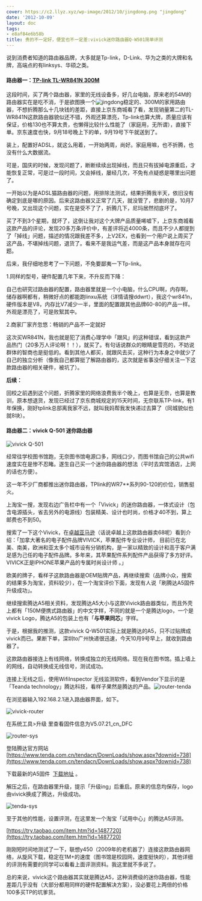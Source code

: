 ```yaml
---
cover: https://c2.llyz.xyz/wp-image/2012/10/jingdong.png "jingdong"
date: '2012-10-09'
layout: doc
tags:
- e8af84e6b58b
title: 贵的不一定好，便宜也不一定差:vivick迷你路由器Q-W501简单评测
---
```


说到消费者知道的路由器品牌，大多就是Tp-link，D-Link、华为之类的大牌和名牌，高端点的有linksys、华硕之类。

#### 路由器一：[TP-link TL-WR841N 300M](https://www.360buy.com/products/670-699-700.html)

这段时间，买了两个路由器，家里的无线设备多，好几台电脑，原来老的54M的路由器实在是吃不消，于是欲图换一个![jingdong](https://c2.llyz.xyz/wp-image/2012/10/jingdong.png "jingdong")稳定的、300M的家用路由器，不想折腾那么十几块钱的差距，直接上京东商城看了看，发现销量第二的TL-WR841N这款路由器貌似还不错，外观还算漂亮，Tp-link也算大牌，质量应该有保证，价格130也不算太贵，也懒得比较什么性能了（家庭用，无所谓），直接下单。京东速度也快，9月18号晚上下的单，9月19号下午就送到了。

装上，配置好ADSL，就这么用着，一开始两周，尚好。家庭用嘛，也不折腾，也没有什么大数据流。

可是，国庆的时候，发现问题了，断断续续出现掉线，而且只有拔掉电源重启，才能恢复正常，可是过一段时间，又会掉线，屡经几次，不免有点疑惑是哪里出问题了。

一开始以为是ADSL猫路由器的问题，用排除法测试，结果折腾我半天，依旧没有确定到底是哪的原因。后来这路由器又正常了几天，就没管了，悲剧的是，10月7号晚，又出现这个问题，实在是受不了了，折腾几下，尼玛居然彻底坏了。

买了不到3个星期，就坏了，这倒让我对这个大牌产品质量唏嘘下，上京东商城看这款产品的评论，发现20多万条评价中，有差评将近4000条，而且不少人都提到了「掉线」问题，描述的情况跟我差不多，上V2EX，也看到一个用户说上周买了这产品，不堪掉线问题，退货了。看来不是我运气差，而是这产品本身就存在问题。

后来，我仔细地思考了一下问题，不免要鄙夷一下Tp-link。

1.同样的型号，硬件配置几年下来，不升反而下降：

自己也研究过路由器的配置，路由器里就是一个小电脑，什么CPU啊，内存啊，储存器啊都有，稍微好点的都能跑linxu系统（详情请搜ddwrt），我这个wr841n，硬件版本是V8，内存比V7减少一半，里面的配置跟其他品牌60-80的产品一样。外观是漂亮了，可是败絮其中。

2.商家厂家齐忽悠：畅销的产品不一定就好

这次买WR841N，我也就是犯了消费心理学中「跟风」的这种错误，看到这款产品热门（20多万人评论啊！！），就买了。有句话说群众的眼睛是雪亮的，不妨说群体的智商也是挺低的。看到其他人都买，就跟风去买，这种行为本身之中就少了自己的独立分析（像我自己都算挺了解路由器的，这次就是省事没仔细关注一下这款路由器的相关硬件，被坑了）。

**后续：**

回校之前遇到这个问题，折腾家里的网络浪费我半个晚上，也算是无奈，也算是教训，原本想退货，发现已经过了京东商城规定的15天时间，无奈联系TP-link，有1年保换，刚好tplink总部离我家不远，就叫我妈帮我发快递过去算了（同城貌似也就8块）。

#### 路由器二：vivick Q-501 迷你路由器

![vivick Q-501](https://c2.llyz.xyz/wp-image/2012/10/SI_00335758_2.jpg "vivick Q-501")

经常往学校图书馆跑，无奈图书馆电源口多，网线口少，而图书馆自己的公共wifi速度实在是惨不忍睹。遂生自己买一个迷你路由器的想法（平时去宾馆酒店，上网的话也方便）。

这一年不少厂商都推出迷你路由器，TPlink的WR7\*\*系列90-120的价位，销售挺火。

上淘宝一搜，发现右边广告栏中有一个「Vivick」的迷你路由器，一体式设计（包含电源插头，省去另外的电源线）包装精美、设计也时尚，价格才40不到，算上邮费也不到50。

搜索了一下这个Vivick，在[卓越亚马逊](https://www.amazon.cn/%E8%81%94%E6%83%B3-VIVICK-150M-%E8%BF%B7%E4%BD%A0%E6%97%A0%E7%BA%BF%E8%B7%AF%E7%94%B1%E5%99%A8Q-W501-%E4%B8%8E%E8%8B%B9%E6%9E%9C%E5%90%8C%E8%8A%AF-%E4%BE%BF%E6%90%BA%E5%BC%8F%E6%97%A0%E7%BA%BF%E8%B7%AF%E7%94%B1%E5%99%A8/dp/B008S6SA2S)（话说卓越上这款路由器卖68呢）看到介绍：「加拿大著名的电子配件品牌VIVICK，苹果配件专业设计师， 目前已在北美、南美，欧洲和亚太多个城市设有分销机构，是一家以精致的设计和高于客户满足感为己任的电子配件品牌。多年来，其苹果配件系列配件产品获得了多方好评。 VIVICK正是IPHONE苹果产品的专属时尚设计师 。」

欧美的牌子，看样子这款路由器是OEM贴牌产品，再继续搜索（品牌小众，搜索的结果多为淘宝，资料较少），在一个淘宝评价下面，发现有人说「刷腾达A5固件升级成功」。

继续搜索腾达A5相关资料，发现腾达A5大小与这款Vivick路由器类似，而且外壳上都有「150M便携式路由器」的中文字样，不同的就是一个是腾达logo，一个是vivick Logo，腾达A5的包装上也有「**与苹果同芯**」字样。

于是，根据我的推测，这款vivick Q-W501实际上就是腾达的A5，只不过贴牌成vivick而已。果断下单，深圳to广州快递很迅速，今天10月9号早上，就收到路由器了。

这款路由器接连上有线网络，转换成独立的无线网络。现在我在图书馆。插上墙上的网线，自动转换成无线信号，测试成功。

连接上无线之后，使用WifiInspector 无线监测软件，看到Vendor下显示的是「Teanda technology」腾达科技，看样子果然是腾达的产品。![router-tenda](https://c2.llyz.xyz/wp-image/2012/10/router-tenda.png "router-tenda")

在浏览器输入192.168.2.1进入路由器界面，如下。

![vivick-router](https://c2.llyz.xyz/wp-image/2012/10/vivick-router1.png "vivick-router")

在系统工具>升级 里查看固件信息为V5.07.21\_cn\_DFC

![router-sys](https://c2.llyz.xyz/wp-image/2012/10/router-sys.png "router-sys")

登陆腾达官方网站 [https://www.tenda.com.cn/tendacn/DownLoads/show.aspx?downid=738](https://www.tenda.com.cn/tendacn/DownLoads/show.aspx?downid=738)

下载最新的A5固件  [下载地址](https://www.tenda.com.cn/uploadfile/downloads/uploadfile/201207/V5.07.33_cn.rar) 。

解压之后，在路由器里升级，提示「升级ing」后重启。原来的信息均保存，logo由vivick换成了腾达，升级成功。

![tenda-sys](https://c2.llyz.xyz/wp-image/2012/10/tenda-sys6.png "tenda-sys")

至于其他的性能，设置评测，在这里发一个淘宝「试用中心」的腾达A5评测。

[https://try.taobao.com/item.htm?id=1487720](https://try.taobao.com/item.htm?id=1487720)

刚刚短时间地测试了一下，联想y450（2009年的老机器了）连接这款路由器网络，从旋风下载，稳定在1M+的速度（图书馆是校园网，速度挺快的），其他详细的评测有需要的同学可以看看上面评测资料。我这里就不多说了。

总的来说，vivick这个路由器其实就是腾达A5，这种消费级的迷你路由器，性能差距几乎没有（大部分都用同样的硬件配置解决方案），没必要花上两倍的价格100多买TP的坑爹货。
